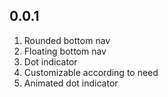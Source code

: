 ## 0.0.1

1. Rounded bottom nav
2. Floating bottom nav
3. Dot indicator
4. Customizable according to need
5. Animated dot indicator
